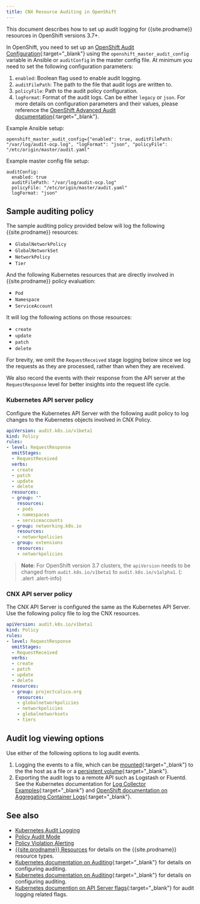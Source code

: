 ```yaml
---
title: CNX Resource Auditing in OpenShift
---
```


This document describes how to set up audit logging for {{site.prodname}}
resources in OpenShift versions 3.7+.

In OpenShift, you need to set up an [OpenShift Audit Configuration](https://docs.openshift.com/container-platform/latest/install_config/master_node_configuration.html#master-node-config-audit-config){:target="_blank"}
using the `openshift_master_audit_config` variable in Ansible or `auditConfig` in the master config file.
At minimum you need to set the following configuration parameters:
1.  `enabled`: Boolean flag used to enable audit logging.
2. `auditFilePath`: The path to the file that audit logs are written to.
3. `policyFile`: Path to the audit policy configuration.
4. `logFormat`: Format of the audit logs. Can be either `legacy` or `json`.
For more details on configuration parameters and their values, please reference the [OpenShift Advanced Audit documentation](https://docs.openshift.com/container-platform/latest/install_config/master_node_configuration.html#master-node-config-advanced-audit){:target="_blank"}.

Example Ansible setup:

```
openshift_master_audit_config={"enabled": true, auditFilePath: "/var/log/audit-ocp.log", "logFormat": "json", "policyFile": "/etc/origin/master/audit.yaml"
```

Example master config file setup:

```
auditConfig:
  enabled: true
  auditFilePath: "/var/log/audit-ocp.log"
  policyFile: "/etc/origin/master/audit.yaml"
  logFormat: "json"
```

## Sample auditing policy

The sample auditing policy provided below will log the following {{site.prodname}} resources:

- `GlobalNetworkPolicy`
- `GlobalNetworkSet`
- `NetworkPolicy`
- `Tier`

And the following Kubernetes resources that are directly involved in {{site.prodname}} policy
evaluation:

- `Pod`
- `Namespace`
- `ServiceAccount`

It will log the following actions on those resources:

- `create`
- `update`
- `patch`
- `delete`

For brevity, we omit the `RequestReceived` stage logging below since we log
the requests as they are processed, rather than when they are received.

We also record the events with their response from the API server at the `RequestResponse` level
for better insights into the request life cycle. 

### Kubernetes API server policy

Configure the Kubernetes API Server with the following audit policy to log changes to the
Kubernetes objects involved in CNX Policy.

```yaml
apiVersion: audit.k8s.io/v1beta1
kind: Policy
rules:
- level: RequestResponse
  omitStages:
  - RequestReceived
  verbs:
  - create
  - patch
  - update
  - delete
  resources:
  - group: ""
    resources:
    - pods
    - namespaces
    - serviceaccounts
  - group: networking.k8s.io
    resources:
    - networkpolicies
  - group: extensions
    resources:
    - networkpolicies
```

> **Note**: For OpenShift version 3.7 clusters, the `apiVersion` needs to be changed from `audit.k8s.io/v1beta1` to `audit.k8s.io/v1alpha1`.
{: .alert .alert-info}

### CNX API server policy

The CNX API Server is configured the same as the Kubernetes API Server.  Use the following policy file to
log the CNX resources.

```yaml
apiVersion: audit.k8s.io/v1beta1
kind: Policy
rules:
- level: RequestResponse
  omitStages:
  - RequestReceived
  verbs:
  - create
  - patch
  - update
  - delete
  resources:
  - group: projectcalico.org
    resources:
    - globalnetworkpolicies
    - networkpolicies
    - globalnetworksets
    - tiers
```

## Audit log viewing options

Use either of the following options to log audit events.

1. Logging the events to a file, which can be [mounted](https://kubernetes.io/docs/concepts/storage/volumes/){:target="_blank"} to the the host as a file or a [persistent volume](https://kubernetes.io/docs/concepts/storage/persistent-volumes/){:target="_blank"}.
1. Exporting the audit logs to a remote API such as Logstash or Fluentd. See the Kubernetes documentation for [Log Collector Examples](https://kubernetes.io/docs/tasks/debug-application-cluster/audit/#log-collector-examples){:target="_blank"} and [OpenShift documentation on Aggregating Container Logs](https://docs.openshift.com/enterprise/3.1/install_config/aggregate_logging.html){:target="_blank"}.


## See also

- [Kubernetes Audit Logging](auditing)
- [Policy Audit Mode](policy-auditing)
- [Policy Violation Alerting](policy-violations)
- [{{site.prodname}} Resources]({{site.baseurl}}/{{page.version}}/reference/calicoctl/resources/) for details on the {{site.prodname}} resource types.
- [Kubernetes documentation on Auditing](https://kubernetes.io/docs/tasks/debug-application-cluster/audit/){:target="_blank"} for details on configuring auditing.
- [Kubernetes documentation on Auditing](https://kubernetes.io/docs/tasks/debug-application-cluster/audit/){:target="_blank"} for details on configuring auditing.
- [Kubernetes documention on API Server flags](https://kubernetes.io/docs/reference/command-line-tools-reference/kube-apiserver/){:target="_blank"}
  for audit logging related flags.
